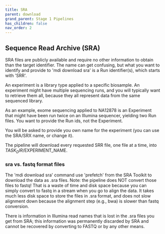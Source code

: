 ```yaml
---
title: SRA
parent: download
grand_parent: Stage 1 Pipelines 
has_children: false
nav_order: 2
---
```


## Sequence Read Archive (SRA)

SRA files are publicly available and require no other information
to obtain than the target identifier. The name can get confusing,
but what you want to identify and provide to 'mdi download sra'
is a Run identifier(s), which starts with 'SRR'.

An experiment is a library type applied to a specific biosample.
An experiment might have multiple sequencing runs, and you will
typically want to retrieve them all, because they all represent
data from the same sequenced library.

As an example, exome sequencing applied to NA12878 is an Experiment
that might have been run twice on an Illumina sequencer, yielding
two Run files. You want to provide the Run ids, not the Experiment.

You will be asked to provide you own name for the experiment (you
can use the SRA/SRX name, or change it).

The pipeline will download every requested SRR file,
one file at a time, into $TASK_DIR/$EXPERIMENT_NAME.

### sra vs. fastq format files

The 'mdi download sra' command use 'prefetch' from the SRA Toolkit
to download the data  as .sra files.  Note: the pipeline does
NOT convert those files to fastq!  That is a waste of time and disk
space because you can simply convert to fastq in a stream when
you go to align the data. It takes much less disk space to store the
files in .sra format, and does not slow alignment down because the
alignment step (e.g., bwa) is slower than fastq conversion.

There is information in Illumina read names that is lost in the .sra
files you get from SRA; this information was permanently discarded by SRA
and cannot be recovered by converting to FASTQ or by any other means.
